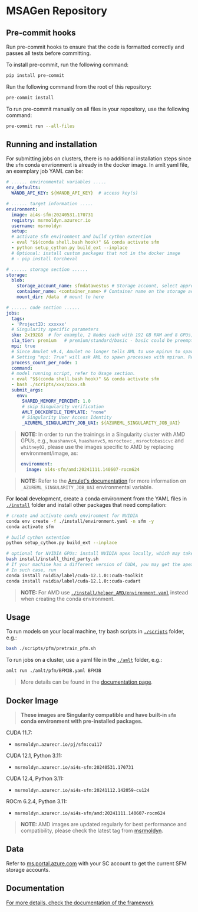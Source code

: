 # MSAGen Repository


## Pre-commit hooks
Run pre-commit hooks to ensure that the code is formatted correctly and passes all tests before committing.

To install pre-commit, run the following command:

```bash
pip install pre-commit
```

Run the following command from the root of this repository:

```bash
pre-commit install
```

To run pre-commit manually on all files in your repository, use the following command:

```bash
pre-commit run --all-files
```

## Running and installation

For submitting jobs on clusters, there is no additional installation steps since the `sfm` conda envrionment is already in the docker image. In amlt yaml file, an exemplary job YAML can be:

```yaml
# ...... environmental variables .....
env_defaults:
  WANDB_API_KEY: ${WANDB_API_KEY}  # access key(s)

# ...... target information .....
environment:
  image: ai4s-sfm:20240531.170731
  registry: msrmoldyn.azurecr.io
  username: msrmoldyn
  setup:
  # activate sfm environment and build cython extention
  - eval "$$(conda shell.bash hook)" && conda activate sfm
  - python setup_cython.py build_ext --inplace
  # Optional: install custom packages that not in the docker image
  # - pip install torcheval

# ...... storage section ......
storage:
  blob:
    storage_account_name: sfmdatawestus # Storage account, select appropriate one
    container_name: <container_name> # Container name on the storage account
    mount_dir: /data  # mount to here

# ...... code section ......
jobs:
  tags:
  - 'ProjectID: xxxxxx'
  # Singularity specific parameters
  sku: 2x192G8  # for example, 2 Nodes each with 192 GB RAM and 8 GPUs, modify according to the system
  sla_tier: premium   # premium/standard/basic - basic could be preempted, but with more capacity
  mpi: true
  # Since Amulet v9.4, Amulet no longer tells AML to use mpirun to spawn processes by default
  # Setting "mpi: True" will ask AML to spawn processes with mpirun. Requires openmpi installed in the image.
  process_count_per_node: 1
  command:
  # model running script, refer to Usage section.
  - eval "$$(conda shell.bash hook)" && conda activate sfm
  - bash ./scripts/xxx/xxxx.sh
  submit_args:
    env:
      SHARED_MEMORY_PERCENT: 1.0
      # skip Singularity verification
      AMLT_DOCKERFILE_TEMPLATE: "none"
      # Singularity User Access Identity
      _AZUREML_SINGULARITY_JOB_UAI: ${AZUREML_SINGULARITY_JOB_UAI}
```

> **NOTE:** In order to run the trainings in a Singularity cluster with AMD GPUs, e.g., `huashanvc4`, `huashanvc5`, `msroctovc` , `msroctobasicvc` and `whitney02`, please use the images specific to AMD by replacing environment/image, as:
> ```yaml
> environment:
>   image: ai4s-sfm/amd:20241111.140607-rocm624
> ```

> **NOTE:** Refer to the [Amulet's documentation](https://amulet-docs.azurewebsites.net/main/setup.html#using-identity-based-access-recommended) for more information on `_AZUREML_SINGULARITY_JOB_UAI` environmental variable.

For **local** development, create a conda environment from the YAML files in [`./install`](https://dev.azure.com/AI4ScienceSFM/SFM_framework/_git/SFM_framework?path=/install/) folder and install other packages that need compilation:

```bash
# create and activate conda environment for NVIDIA
conda env create -f ./install/environment.yaml -n sfm -y
conda activate sfm

# build cython extention
python setup_cython.py build_ext --inplace

# optional for NVIDIA GPUs: install NVIDIA apex locally, which may take 20 minutes
bash install/install_third_party.sh
# If your machine has a different version of CUDA, you may get the apex compile error.
# In such case, run
conda install nvidia/label/cuda-12.1.0::cuda-toolkit
conda install nvidia/label/cuda-12.1.0::cuda-cudart
```
> **NOTE:** For AMD use [`./install/helper_AMD/environment.yaml`](https://dev.azure.com/AI4ScienceSFM/SFM_framework/_git/SFM_framework?path=/install/helper_AMD/environment.yaml) instead when creating the conda environment.


## Usage

To run models on your local machine, try bash scripts in [`./scripts`](https://dev.azure.com/AI4ScienceSFM/SFM_framework/_git/SFM_framework?path=/scripts) folder, e.g.:

```bash
bash ./scripts/pfm/pretrain_pfm.sh
```

To run jobs on a cluster, use a yaml file in the [`./amlt`](https://dev.azure.com/AI4ScienceSFM/SFM_framework/_git/SFM_framework?path=/amlt) folder, e.g.:

```bash
amlt run ./amlt/pfm/BFM3B.yaml BFM3B
```

> More details can be found in the [documentation page](https://aka.ms/A4SFramework).

## Docker Image

> **These images are Singularity compatible and have built-in `sfm` conda environment with pre-installed packages.**

CUDA 11.7:
- `msrmoldyn.azurecr.io/pj/sfm:cu117`

CUDA 12.1, Python 3.11:
 - `msrmoldyn.azurecr.io/ai4s-sfm:20240531.170731`

CUDA 12.4, Python 3.11:
 - `msrmoldyn.azurecr.io/ai4s-sfm:20241112.142059-cu124`

ROCm 6.2.4, Python 3.11:
 - `msrmoldyn.azurecr.io/ai4s-sfm/amd:20241111.140607-rocm624`
> **NOTE:** AMD images are updated regularly for best performance and compatibility, please check the latest tag from [msrmoldyn](https://ms.portal.azure.com/#view/Microsoft_Azure_ContainerRegistries/RepositoryBlade/id/%2Fsubscriptions%2F3eaeebff-de6e-4e20-9473-24de9ca067dc%2FresourceGroups%2Fshared_infrastructure%2Fproviders%2FMicrosoft.ContainerRegistry%2Fregistries%2Fmsrmoldyn/repository/ai4s-sfm%2Famd).

## Data

Refer to [ms.portal.azure.com](https://ms.portal.azure.com/#@microsoft.onmicrosoft.com/resource/subscriptions/c5b6f974-9372-41db-b1e7-86608c3a6afd/resourceGroups/SFM/resourcevisualizer) with your SC account to get the current SFM storage accounts.


## Documentation

[For more details, check the documentation of the framework](https://aka.ms/A4SFramework)

